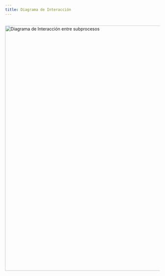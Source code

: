 ```yaml
---
title: Diagrama de Interacción
---
```


## 

<img src="/Gest-proy/PMCP/grafica1.jpg" alt="Diagrama de Interacción entre subprocesos" width="800" />